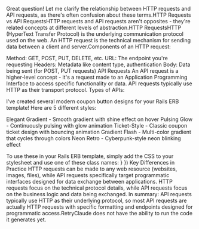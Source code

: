 Great question! Let me clarify the relationship between HTTP requests and API requests, as there's often confusion about these terms.HTTP Requests vs API RequestsHTTP requests and API requests aren't opposites - they're related concepts at different levels of abstraction.HTTP RequestsHTTP (HyperText Transfer Protocol) is the underlying communication protocol used on the web. An HTTP request is the technical mechanism for sending data between a client and server.Components of an HTTP request:

Method: GET, POST, PUT, DELETE, etc.
URL: The endpoint you're requesting
Headers: Metadata like content type, authentication
Body: Data being sent (for POST, PUT requests)
API Requests
An API request is a higher-level concept - it's a request made to an Application Programming Interface to access specific functionality or data. API requests typically use HTTP as their transport protocol.
Types of APIs:

I've created several modern coupon button designs for your Rails ERB template! Here are 5 different styles:

Elegant Gradient - Smooth gradient with shine effect on hover
Pulsing Glow - Continuously pulsing with glow animation
Ticket-Style - Classic coupon ticket design with bouncing animation
Gradient Flash - Multi-color gradient that cycles through colors
Neon Retro - Cyberpunk-style neon blinking effect

To use these in your Rails ERB template, simply add the CSS to your stylesheet and use one of these class names:
  }
})
Key Differences in Practice
HTTP requests can be made to any web resource (websites, images, files), while API requests specifically target programmatic interfaces designed for data exchange between applications.
HTTP requests focus on the technical protocol details, while API requests focus on the business logic and data being exchanged.
In summary: API requests typically use HTTP as their underlying protocol, so most API requests are actually HTTP requests with specific formatting and endpoints designed for programmatic access.RetryClaude does not have the ability to run the code it generates yet.
